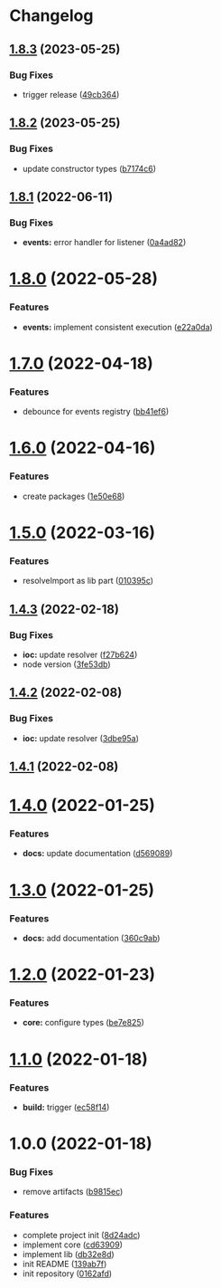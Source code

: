 # Changelog

## [1.8.3](https://github.com/midrock/revite/compare/v1.8.2...v1.8.3) (2023-05-25)


### Bug Fixes

* trigger release ([49cb364](https://github.com/midrock/revite/commit/49cb3647f37093641442ffccaf3e6c616eaead44))

## [1.8.2](https://github.com/midrock/revite/compare/v1.8.1...v1.8.2) (2023-05-25)


### Bug Fixes

* update constructor types ([b7174c6](https://github.com/midrock/revite/commit/b7174c616973190572e9ccbdbfd94c79a5c4b4d6))

## [1.8.1](https://github.com/midrock/revite/compare/v1.8.0...v1.8.1) (2022-06-11)


### Bug Fixes

* **events:** error handler for listener ([0a4ad82](https://github.com/midrock/revite/commit/0a4ad82f76cea25fc9c7cba9c2dddab9cf247b8c))

# [1.8.0](https://github.com/midrock/revite/compare/v1.7.0...v1.8.0) (2022-05-28)


### Features

* **events:** implement consistent execution ([e22a0da](https://github.com/midrock/revite/commit/e22a0daea94cee2f9c67e3118fda82104987561c))

# [1.7.0](https://github.com/midrock/revite/compare/v1.6.0...v1.7.0) (2022-04-18)


### Features

* debounce for events registry ([bb41ef6](https://github.com/midrock/revite/commit/bb41ef6199d76c2c05d205bcc5aa98cb5aa8e2be))

# [1.6.0](https://github.com/midrock/revite/compare/v1.5.0...v1.6.0) (2022-04-16)


### Features

* create packages ([1e50e68](https://github.com/midrock/revite/commit/1e50e68a4b0856682a4f65a25cd3715b46bce098))

# [1.5.0](https://github.com/midrock/revite/compare/v1.4.3...v1.5.0) (2022-03-16)


### Features

* resolveImport as lib part ([010395c](https://github.com/midrock/revite/commit/010395c829c289e797be84a8a8ab8c1ec31ef3ce))

## [1.4.3](https://github.com/midrock/revite/compare/v1.4.2...v1.4.3) (2022-02-18)


### Bug Fixes

* **ioc:** update resolver ([f27b624](https://github.com/midrock/revite/commit/f27b62410b9bd14d54b9118c7bd59ed7d4cd6f5b))
* node version ([3fe53db](https://github.com/midrock/revite/commit/3fe53dbe8489458ad0d7a74e72bf07de7114e9ea))

## [1.4.2](https://github.com/midrock/revite/compare/v1.4.1...v1.4.2) (2022-02-08)


### Bug Fixes

* **ioc:** update resolver ([3dbe95a](https://github.com/midrock/revite/commit/3dbe95a9a9fd7bc24371e99454c8eb97b73a1518))

## [1.4.1](https://github.com/midrock/revite/compare/v1.4.0...v1.4.1) (2022-02-08)

# [1.4.0](https://github.com/midrock/revite/compare/v1.3.0...v1.4.0) (2022-01-25)


### Features

* **docs:** update documentation ([d569089](https://github.com/midrock/revite/commit/d56908907f7e8e6bc4f9aae52eb7c29bdf20d618))

# [1.3.0](https://github.com/midrock/revite/compare/v1.2.0...v1.3.0) (2022-01-25)


### Features

* **docs:** add documentation ([360c9ab](https://github.com/midrock/revite/commit/360c9abf11441839c186df4b07485351327d33ae))

# [1.2.0](https://github.com/midrock/revite/compare/v1.1.0...v1.2.0) (2022-01-23)


### Features

* **core:** configure types ([be7e825](https://github.com/midrock/revite/commit/be7e825b4aff049cd83525326ac80844ca749e5a))

# [1.1.0](https://github.com/midrock/revite/compare/v1.0.0...v1.1.0) (2022-01-18)


### Features

* **build:** trigger ([ec58f14](https://github.com/midrock/revite/commit/ec58f14740b495b5dccc5f06e323a0446bc817e0))

# 1.0.0 (2022-01-18)


### Bug Fixes

* remove artifacts ([b9815ec](https://github.com/midrock/revite/commit/b9815ec67bb2f9c793f08aaa559b7ee21b3efc65))


### Features

* complete project init ([8d24adc](https://github.com/midrock/revite/commit/8d24adc29e61a037a7a7f332b5e2cfda681b519a))
* implement core ([cd63909](https://github.com/midrock/revite/commit/cd63909e51d2750811cc5d07574ea352f2233a1e))
* implement lib ([db32e8d](https://github.com/midrock/revite/commit/db32e8daf1d75781eace61ccceac0179490bae3f))
* init README ([139ab7f](https://github.com/midrock/revite/commit/139ab7f4bfb3cd1957e1419ac4e0a2ba89b51180))
* init repository ([0162afd](https://github.com/midrock/revite/commit/0162afdcd6c7de353e2d0b26919137f1724f87e2))
